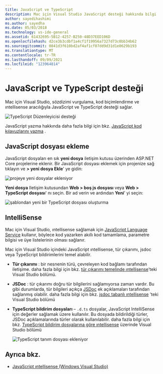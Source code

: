 ```yaml
---
title: JavaScript ve TypeScript
description: Mac için Visual Studio JavaScript desteği hakkında bilgi
author: sayedihashimi
ms.author: sayedha
ms.date: 05/03/2018
ms.technology: vs-ide-general
ms.assetid: 61432695-5B12-4257-B250-48D37EED106D
ms.openlocfilehash: d2ce3b3cdbf1a4cf1f19956a7327d73c0bb34b62
ms.sourcegitcommit: 0841d3f610bd2af4af1cf07dd9d31d1e0629b193
ms.translationtype: MT
ms.contentlocale: tr-TR
ms.lasthandoff: 09/09/2021
ms.locfileid: "123964814"
---
```

# <a name="javascript-and-typescript-support"></a>JavaScript ve TypeScript desteği

Mac için Visual Studio, sözdizimi vurgulama, kod biçimlendirme ve ıntellisense aracılığıyla JavaScript ve TypeScript desteği sağlar.

![TypeScript Düzenleyicisi desteği](media/tsjseditor-2019.gif)

JavaScript yazma hakkında daha fazla bilgi için bkz. [JavaScript kod kılavuzlarını yazma](/scripting/javascript/writing-javascript-code) .

## <a name="adding-a-javascript-file"></a>JavaScript dosyası ekleme

JavaScript dosyaları en sık **yeni dosya** iletişim kutusu üzerinden ASP.NET Core projelerine eklenir. Bir JavaScript dosyası eklemek için projenize sağ tıklayın ve **> yeni dosya Ekle**' ye gidin:

![projeye yeni dosyalar ekleniyor](media/javascript-image1.png)

**Yeni dosya** Iletişim kutusundan **Web > boş js dosyası** veya **Web > TypeScript dosyası**' nı seçin. Bir ad verin ve ardından **Yeni**' yi seçin:

![şablondan yeni bir TypeScript dosyası oluşturma](media/javascript-image2.png)

## <a name="intellisense"></a>IntelliSense

Mac için Visual Studio, ıntellisense sağlamak için [JavaScript Language Service](/visualstudio/ide/javascript-intellisense) kullanır, böylece kod yazarken akıllı kod tamamlama, parametre bilgisi ve üye listelerinin olması sağlanır.

Mac için Visual Studio içindeki JavaScript ıntellisense, tür çıkarımı, jsdoc veya TypeScript bildirimlerini temel alabilir.

- **Tür çıkarımı** : bir nesnenin türü, çevreleyen kod bağlamı tarafından iletişime. daha fazla bilgi için bkz. [tür çıkarımı temelinde ıntellisense](/visualstudio/ide/javascript-intellisense#intellisense-based-on-type-inference)'teki Visual Studio bölümü.
- **JSDoc** : tür çıkarımı doğru tür bilgilerini sağlamıyorsa zaman vardır. Bu gibi durumlarda, tür bilgileri açıkça [JSDoc](https://jsdoc.app/about-getting-started.html) ek açıklamaları tarafından sağlanmış olabilir. daha fazla bilgi için bkz. [jsdoc tabanlı ıntellisense](/visualstudio/ide/javascript-intellisense#intellisense-based-on-jsdoc) 'teki Visual Studio bölümü
- **TypeScript bildirim dosyaları** – `.d.ts` dosyalar, JavaScript IntelliSense için değerler sağlamak üzere kullanılır. Bu dosyada bildirildiği türler, JSDoc açıklamalarında türler olarak kullanılabilir. daha fazla bilgi için bkz. [TypeScript bildirim dosyalarına göre ıntellisense](/visualstudio/ide/javascript-intellisense#intellisense-based-on-typescript-declaration-files) üzerinde Visual Studio bölümü

    ![TypeScript tanım dosyası ekleniyor](media/javascript-type-intellisense-2019.gif)

## <a name="see-also"></a>Ayrıca bkz.

- [JavaScript ıntellisense (Windows Visual Studio)](/visualstudio/ide/javascript-intellisense)
